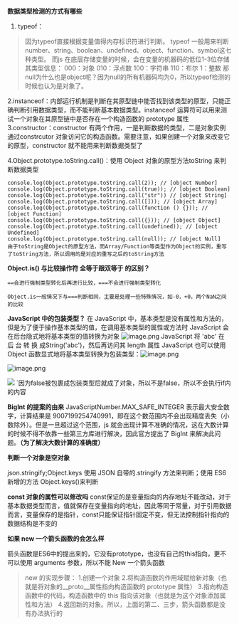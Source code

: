 **数据类型检测的方式有哪些**
1. typeof：
> 因为typeof直接根据变量值得内存标识符进行判断。
> typeof 一般用来判断 number、string、boolean、undefined、object、function、symbol这七种类型。
> 而js 在底层存储变量的时候，会在变量的机器码的低位1-3位存储其类型信息：
> 000：对象 010：浮点数 100：字符串 110：布尔 1：整数
> 那null为什么也是object呢？因为null的所有机器码均为0，所以typeof检测的时候也认为是对象了。

2.instanceof：内部运行机制是判断在其原型链中能否找到该类型的原型，只能正确判断引用数据类型，而不能判断基本数据类型。instanceof 运算符可以用来测试一个对象在其原型链中是否存在一个构造函数的 prototype 属性
3.constructor：constructor 有两个作用，一是判断数据的类型，二是对象实例通过constrcutor 对象访问它的构造函数。需要注意，如果创建一个对象来改变它的原型，constructor 就不能用来判断数据类型了

4.Object.prototype.toString.call()：使用 Object 对象的原型方法toString 来判断数据类型
```
console.log(Object.prototype.toString.call(2)); // [object Number]
console.log(Object.prototype.toString.call(true)); // [object Boolean]
console.log(Object.prototype.toString.call("str")) // [object String]
console.log(Object.prototype.toString.call([])); // [object Array]
console.log(Object.prototype.toString.call(function () {})); // [object Function]
console.log(Object.prototype.toString.call({})); // [object Object]
console.log(Object.prototype.toString.call(undefined)); // [object Undefined]
console.log(Object.prototype.toString.call(null)); // [object Null]
由于toString是Object的原型方法，而Array/Function等类型作为Object的实例，重写了toString方法，所以调用的是对应的重写之后的toString方法
```

**Object.is() 与比较操作符 全等于跟双等于 的区别？**

```
==会进行强制类型转化后再进行比较，===不会进行强制类型转化

Object.is一般情况下与===判断相同，主要是处理一些特殊情况，如-0，+0，两个NaN之间的比较
```

**JavaScript 中的包装类型？**
在 JavaScript 中，基本类型是没有属性和方法的，但是为了便于操作基本类型的值，在调用基本类型的属性或方法时 JavaScript 会在后台隐式地将基本类型的值转换为对象
![image.png](https://obsi-jet.oss-cn-beijing.aliyuncs.com/img/20240304200049.png)
JavaScript 将 'abc' 在 后 台 转 换 成String('abc')，然后再访问其 length 属性
JavaScript 也可以使用 Object 函数显式地将基本类型转换为包装类型：![image.png](https://obsi-jet.oss-cn-beijing.aliyuncs.com/img/20240304200335.png)

![image.png](https://obsi-jet.oss-cn-beijing.aliyuncs.com/img/20240304200123.png)

![](https://obsi-jet.oss-cn-beijing.aliyuncs.com/img/20240304200728.png)
`因为false被包裹成包装类型后就成了对象，所以不是false，所以不会执行if内的内容

**BigInt 的提案的由来**
JavaScriptNumber.MAX_SAFE_INTEGER 表示最⼤安全数字，计算结果是 9007199254740991，即在这个数范围内不会出现精度丢失（⼩数除外）。但是⼀旦超过这个范围，js 就会出现计算不准确的情况，这在⼤数计算的时候不得不依靠⼀些第三⽅库进⾏解决，因此官⽅提出了 BigInt 来解决此问题。**（为了解决大数计算的准确度）**

**判断一个对象是空对象**

json.stringify;Object.keys
使用 JSON 自带的.stringify 方法来判断；使用 ES6 新增的方法 Object.keys()来判断

**const 对象的属性可以修改吗**
const保证的是变量指向的内存地址不能改动，对于基本数据类型而言，值就保存在变量指向的地址，因此等同于常量，对于引用数据而言，变量保存的是指针，const只能保证指针固定不变，但无法控制指针指向的数据结构是不变的

**如果 new 一个箭头函数的会怎么样**

箭头函数是ES6中的提出来的，它没有prototype，也没有自己的this指向，更不可以使用 arguments 参数，所以不能 New 一个箭头函数
> new 的实现步骤：
> 1.创建一个对象
> 2.将构造函数的作用域赋给新对象（也就是将对象的__proto__属性指向构造函数的 prototype 属性）
> 3.指向构造函数中的代码，构造函数中的 this 指向该对象（也就是为这个对象添加属性和方法）
> 4.返回新的对象。所以，上面的第二、三步，箭头函数都是没有办法执行的